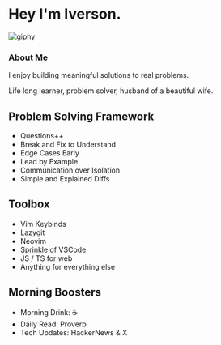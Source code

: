 # Hey I'm Iverson.
![giphy](https://github.com/Ivcota/ivcota/assets/18635074/f26c7678-5e94-40d6-807d-d6351724f274)

### About Me
I enjoy building meaningful solutions to real problems.

Life long learner, problem solver, husband of a beautiful wife.

## **Problem Solving Framework**
- Questions++
- Break and Fix to Understand
- Edge Cases Early
- Lead by Example
- Communication over Isolation
- Simple and Explained Diffs

## Toolbox
- Vim Keybinds
- Lazygit
- Neovim 
- Sprinkle of VSCode
- JS / TS for web
- Anything for everything else

## Morning Boosters 
- Morning Drink: ☕️
- Daily Read: Proverb
- Tech Updates: HackerNews & X
  
